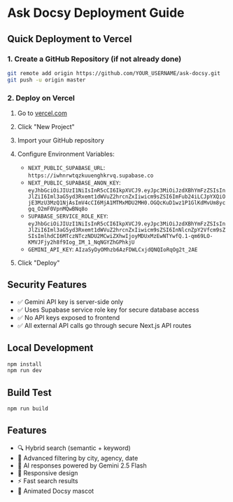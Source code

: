 # Ask Docsy Deployment Guide

## Quick Deployment to Vercel

### 1. Create a GitHub Repository (if not already done)
```bash
git remote add origin https://github.com/YOUR_USERNAME/ask-docsy.git
git push -u origin master
```

### 2. Deploy on Vercel
1. Go to [vercel.com](https://vercel.com)
2. Click "New Project"
3. Import your GitHub repository
4. Configure Environment Variables:
   - `NEXT_PUBLIC_SUPABASE_URL`: `https://iwhnrwtqzkuuenghkrvq.supabase.co`
   - `NEXT_PUBLIC_SUPABASE_ANON_KEY`: `eyJhbGciOiJIUzI1NiIsInR5cCI6IkpXVCJ9.eyJpc3MiOiJzdXBhYmFzZSIsInJlZiI6Iml3aG5yd3Rxemt1dWVuZ2hrcnZxIiwicm9sZSI6ImFub24iLCJpYXQiOjE3MzU3MzQ1NjAsImV4cCI6MjA1MTMxMDU2MH0.OGQcKuD1wz1P1GlKdMvUm8ycgq_O2mF0VpnMQwBNq8o`
   - `SUPABASE_SERVICE_ROLE_KEY`: `eyJhbGciOiJIUzI1NiIsInR5cCI6IkpXVCJ9.eyJpc3MiOiJzdXBhYmFzZSIsInJlZiI6Iml3aG5yd3Rxemt1dWVuZ2hrcnZxIiwicm9sZSI6InNlcnZpY2Vfcm9sZSIsImlhdCI6MTczNTczNDU2MCwiZXhwIjoyMDUxMzEwNTYwfQ.1-qm69LO-KMVJFjy2h8f9Iog_IM_1_NqNGYZhGPhkjU`
   - `GEMINI_API_KEY`: `AIzaSyDyOMhzb6AzFDWLCxjdQNQIoRqOg2t_2AE`

5. Click "Deploy"

## Security Features
- ✅ Gemini API key is server-side only
- ✅ Uses Supabase service role key for secure database access
- ✅ No API keys exposed to frontend
- ✅ All external API calls go through secure Next.js API routes

## Local Development
```bash
npm install
npm run dev
```

## Build Test
```bash
npm run build
```

## Features
- 🔍 Hybrid search (semantic + keyword)
- 🎯 Advanced filtering by city, agency, date
- 🤖 AI responses powered by Gemini 2.5 Flash
- 📱 Responsive design
- ⚡ Fast search results
- 🎨 Animated Docsy mascot